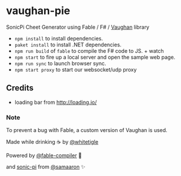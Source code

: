# vaughan-pie
SonicPi Cheet Generator using Fable / F# / [Vaughan](https://github.com/pedromsantos/vaughan) library

- `npm install` to install dependencies.
- `paket install` to install .NET dependencies.
- `npm run build` of `fable` to compile the F# code to JS. + watch
- `npm start` to fire up a local server and open the sample web page.
- `npm run sync` to launch browser sync.
- `npm start proxy` to start our websocket/udp proxy

## Credits
- loading bar from http://loading.io/

### Note
To prevent a bug with Fable, a custom version of Vaughan is used.


Made while drinking :coffee: by [@whitetigle](https://github.com/whitetigle) 

Powered by [@fable-compiler](https://github.com/fable-compiler) :rocket: 

and [sonic-pi](https://github.com/samaaron/sonic-pi) from [@samaaron](https://github.com/samaaron) :sparkles: